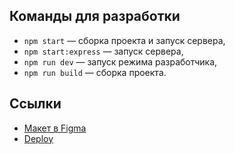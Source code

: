 ## Команды для разработки

- `npm start` — сборка проекта и запуск сервера,
- `npm start:express` — запуск сервера,
- `npm run dev` — запуск режима разработчика,
- `npm run build` — сборка проекта.

## Ссылки

- [Макет в Figma](<https://www.figma.com/file/nFQKEa7kf3BoOgIoV8VUcK/Chat-(Copy)?node-id=0%3A1>)
- [Deploy](https://naughty-swartz-228395.netlify.app/)
